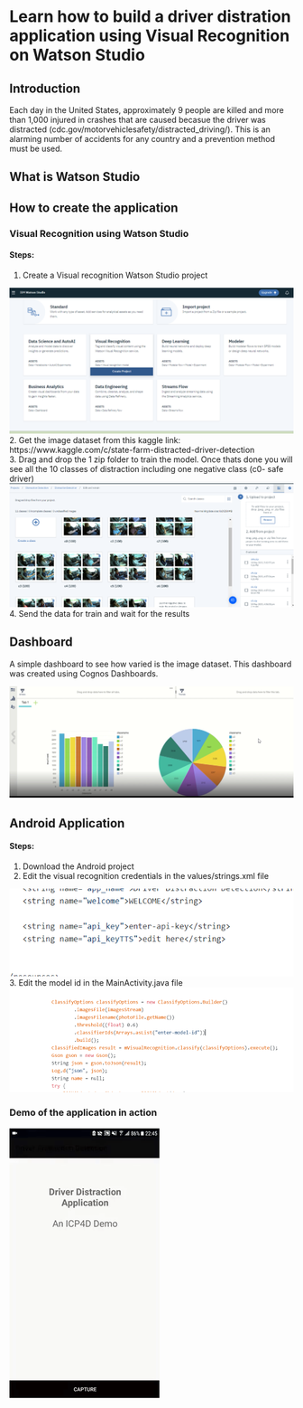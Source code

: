 # Learn how to build a driver distration application using Visual Recognition on Watson Studio

## Introduction
Each day in the United States, approximately 9 people are killed and more than 1,000 injured in crashes that are caused becasue the driver was distracted (cdc.gov/motorvehiclesafety/distracted_driving/). This is an alarming number of accidents for any country and a prevention method must be used.


## What is Watson Studio

## How to create the application

### Visual Recognition using Watson Studio 

#### Steps: 

1. Create a Visual recognition Watson Studio project
<img src = "https://github.com/anchalbhalla/detecting-distracted-driver-cloud/blob/master/images-gifs/project.png">
2. Get the image dataset from this kaggle link: https://www.kaggle.com/c/state-farm-distracted-driver-detection
</br>3. Drag and drop the 1 zip folder to train the model. Once thats done you will see all the 10 classes of distraction including one negative class (c0- safe driver) 
<img src = "https://github.com/anchalbhalla/detecting-distracted-driver-cloud/blob/master/images-gifs/visual.png">
4. Send the data for train and wait for the results

## Dashboard 
A simple dashboard to see how varied is the image dataset. This dashboard was created using Cognos Dashboards. 

<img src = "https://github.com/anchalbhalla/detecting-distracted-driver-cloud/blob/master/images-gifs/dashboard.png">

## Android Application 

#### Steps: 
1. Download the Android project 
2. Edit the visual recognition credentials in the values/strings.xml file 
<img src = "https://github.com/anchalbhalla/detecting-distracted-driver-cloud/blob/master/images-gifs/api-key.png">
3. Edit the model id in the MainActivity.java file 
<img src = "https://github.com/anchalbhalla/detecting-distracted-driver-cloud/blob/master/images-gifs/model-id.png"> 

### Demo of the application in action
<img src = "https://github.com/anchalbhalla/detecting-distracted-driver-cloud/blob/master/images-gifs/app-demo.gif">
